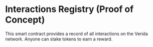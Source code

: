 
# Interactions Registry (Proof of Concept)

This smart contract provides a record of all interactions on the Verida network. Anyone can stake tokens to earn a reward.